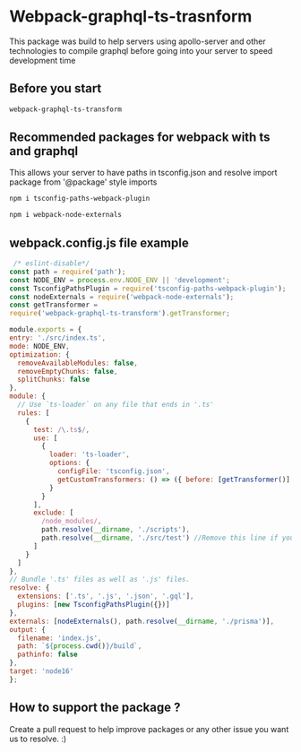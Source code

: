 # Webpack-graphql-ts-trasnform

This package was build to help servers using apollo-server and other technologies to compile graphql before going into your server to speed development time

## Before you start 
```bash
webpack-graphql-ts-transform
```
## Recommended packages for webpack with ts and graphql
This allows your server to have paths in tsconfig.json and resolve import package from '@package' style imports
```bash
npm i tsconfig-paths-webpack-plugin
```
```bash
npm i webpack-node-externals
```


## webpack.config.js file example
  ```javascript
   /* eslint-disable*/
const path = require('path');
const NODE_ENV = process.env.NODE_ENV || 'development';
const TsconfigPathsPlugin = require('tsconfig-paths-webpack-plugin');
const nodeExternals = require('webpack-node-externals');
const getTransformer =
  require('webpack-graphql-ts-transform').getTransformer;

module.exports = {
  entry: './src/index.ts',
  mode: NODE_ENV,
  optimization: {
    removeAvailableModules: false,
    removeEmptyChunks: false,
    splitChunks: false
  },
  module: {
    // Use `ts-loader` on any file that ends in '.ts'
    rules: [
      {
        test: /\.ts$/,
        use: [
          {
            loader: 'ts-loader',
            options: {
              configFile: 'tsconfig.json',
              getCustomTransformers: () => ({ before: [getTransformer()] })
            }
          }
        ],
        exclude: [
          /node_modules/,
          path.resolve(__dirname, './scripts'),
          path.resolve(__dirname, './src/test') //Remove this line if you don't have this dir
        ]
      }
    ]
  },
  // Bundle '.ts' files as well as '.js' files.
  resolve: {
    extensions: ['.ts', '.js', '.json', '.gql'],
    plugins: [new TsconfigPathsPlugin({})]
  },
  externals: [nodeExternals(), path.resolve(__dirname, './prisma')],
  output: {
    filename: 'index.js',
    path: `${process.cwd()}/build`,
    pathinfo: false
  },
  target: 'node16'
};

  ```

  ## How to support the package ?

  Create a pull request to help improve packages or any other issue you want us to resolve. :)